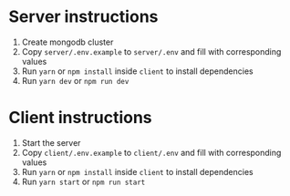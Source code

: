 
# Server instructions

1. Create mongodb cluster
2. Copy `server/.env.example` to `server/.env` and fill with corresponding values
3. Run `yarn` or `npm install` inside `client` to install dependencies
4. Run `yarn dev` or `npm run dev`

# Client instructions

1. Start the server
2. Copy `client/.env.example` to `client/.env` and fill with corresponding values
3. Run `yarn` or `npm install` inside `client` to install dependencies
4. Run `yarn start` or `npm run start`

